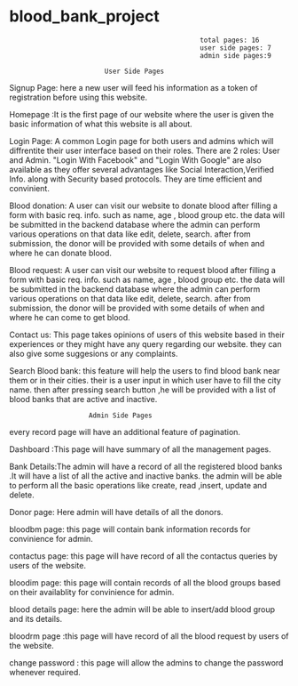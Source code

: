 # blood_bank_project

                                                    total pages: 16
                                                    user side pages: 7
                                                    admin side pages:9
									
	    					User Side Pages
Signup Page: here a new user will feed his information as a token of registration before using this website.

Homepage :It is the first page of our website where the user is given the basic information of what this website is all about.

Login Page: A common Login page for both users and admins which will diffrentite their user interface based on their roles.
There are 2 roles: User and Admin. "Login With Facebook" and "Login With Google" are also available as they offer several 
advantages like Social Interaction,Verified Info. along with Security based protocols. They are time efficient and convinient. 

Blood donation: A user can visit our website to donate blood after filling a form with basic req. info.
such as name, age , blood group etc. the data will be submitted in the backend database where the admin can perform various operations on that data
like edit, delete, search. after from submission, the donor will be provided with some details of when and where he can donate blood.

Blood request: A user can visit our website to request blood after filling a form with basic req. info.
such as name, age , blood group etc. the data will be submitted in the backend database where the admin can perform various operations on that data
like edit, delete, search. after from submission, the donor will be provided with some details of when and where he can come to get blood.

Contact us: This page takes opinions of users of this website based in their experiences or they might have any query regarding our website.
they can also give some suggesions or any complaints.

Search Blood bank: this feature will help the users to find blood bank near them or in their cities. their is a user input 
in which user have to fill the city name. then after pressing search button ,he will be provided with a list of blood banks 
that are active and inactive.

						Admin Side Pages
every record page will have an
additional feature of pagination.

Dashboard :This page will have summary of all the management pages.  

Bank Details:The admin will have a record of all the registered blood banks .It will have a list of all the active and inactive banks.
the admin will be able to perform all the basic operations like create, read ,insert, update and delete. 

Donor page: Here admin will have  details of all the donors. 

bloodbm page: this page will contain bank information records for convinience for admin.

contactus page: this page will have record of all the contactus queries by users of the website.

bloodim page: this page will contain records of all the blood groups based on their availablity for convinience for admin.

blood details page: here the admin will be able to insert/add blood group and its details.

bloodrm page :this page will have record of all the blood request by users of the website.

change password : this page will allow the admins to change the password whenever required.
